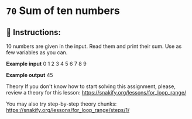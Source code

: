 # `70` Sum of ten numbers

## 📝 Instructions:

10 numbers are given in the input. Read them and print their sum. Use as few variables as you can.

**Example input**
0
1
2
3
4
5
6
7
8
9

**Example output**
45

Theory
If you don't know how to start solving this assignment, please, review a theory for this lesson:
https://snakify.org/lessons/for_loop_range/

You may also try step-by-step theory chunks:
https://snakify.org/lessons/for_loop_range/steps/1/